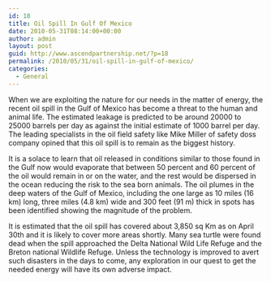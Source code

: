 ```yaml
---
id: 18
title: Oil Spill In Gulf Of Mexico
date: 2010-05-31T08:14:00+00:00
author: admin
layout: post
guid: http://www.ascendpartnership.net/?p=18
permalink: /2010/05/31/oil-spill-in-gulf-of-mexico/
categories:
  - General
---
```

When we are exploiting the nature for our needs in the matter of energy, the recent oil spill in the Gulf of Mexico has become a threat to the human and animal life. The estimated leakage is predicted to be around 20000 to 25000 barrels per day as against the initial estimate of 1000 barrel per day. The leading specialists in the oil field safety like Mike Miller of safety doss company opined that this oil spill is to remain as the biggest history.

It is a solace to learn that oil released in conditions similar to those found in the Gulf now would evaporate that between 50 percent and 60 percent of the oil would remain in or on the water, and the rest would be dispersed in the ocean reducing the risk to the sea born animals. The oil plumes in the deep waters of the Gulf of Mexico, including the one large as 10 miles (16 km) long, three miles (4.8 km) wide and 300 feet (91 m) thick in spots has been identified showing the magnitude of the problem.

It is estimated that the oil spill has covered about 3,850 sq Km as on April 30th and it is likely to cover more areas shortly. Many sea turtle were found dead when the spill approached the Delta National Wild Life Refuge and the Breton national Wildlife Refuge. Unless the technology is improved to avert such disasters in the days to come, any exploration in our quest to get the needed energy will have its own adverse impact.